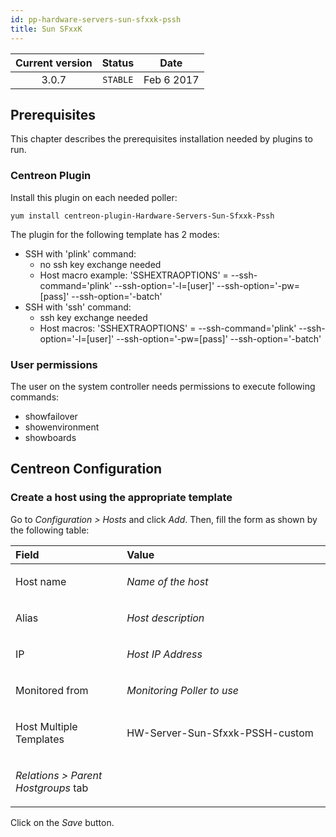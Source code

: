 ```yaml
---
id: pp-hardware-servers-sun-sfxxk-pssh
title: Sun SFxxK
---
```


| Current version | Status | Date |
| :-: | :-: | :-: |
| 3.0.7 | `STABLE` | Feb  6 2017 |

## Prerequisites
This chapter describes the prerequisites installation needed by plugins
to run.

### Centreon Plugin
Install this plugin on each needed poller:

    yum install centreon-plugin-Hardware-Servers-Sun-Sfxxk-Pssh
 The plugin for the following template has 2 modes:
-   SSH with 'plink' command:
    -   no ssh key exchange needed
    -   Host macro example: 'SSHEXTRAOPTIONS' = --ssh-command='plink'
        --ssh-option='-l=[user]' --ssh-option='-pw=[pass]'
        --ssh-option='-batch'
-   SSH with 'ssh' command:
    -   ssh key exchange needed
    -   Host macros: 'SSHEXTRAOPTIONS' = --ssh-command='plink'
        --ssh-option='-l=[user]' --ssh-option='-pw=[pass]'
        --ssh-option='-batch'

### User permissions
The user on the system controller needs permissions to execute following
commands:
-   showfailover
-   showenvironment
-   showboards

## Centreon Configuration
### Create a host using the appropriate template
Go to *Configuration &gt; Hosts* and click *Add*. Then, fill the form as
shown by the following table:

<table>
<colgroup>
<col width="35%" />
<col width="64%" />
</colgroup>
<thead>
<tr class="header">
<th align="left">Field</th>
<th align="left">Value</th>
</tr>
</thead>
<tbody>
<tr class="odd">
<td align="left"><p>Host name</p></td>
<td align="left"><p><em>Name of the host</em></p></td>
</tr>
<tr class="even">
<td align="left"><p>Alias</p></td>
<td align="left"><p><em>Host description</em></p></td>
</tr>
<tr class="odd">
<td align="left"><p>IP</p></td>
<td align="left"><p><em>Host IP Address</em></p></td>
</tr>
<tr class="even">
<td align="left"><p>Monitored from</p></td>
<td align="left"><p><em>Monitoring Poller to use</em></p></td>
</tr>
<tr class="odd">
<td align="left"><p>Host Multiple Templates</p></td>
<td align="left"><p>HW-Server-Sun-Sfxxk-PSSH-custom</p></td>
</tr>
<tr class="even">
<td align="left"><p><em>Relations &gt; Parent Hostgroups</em> tab</p></td>
<td align="left"></td>
</tr>
</tbody>
</table>

Click on the *Save* button.

